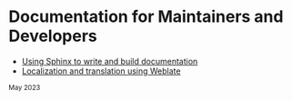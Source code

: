# Documentation for Maintainers and Developers

<!-- TOC start -->
- [Using Sphinx to write and build documentation](1_doc_maintenance_howto.md)
- [Localization and translation using Weblate](2_localization.md)
<!-- TOC end -->

<sub>May 2023</sub>
